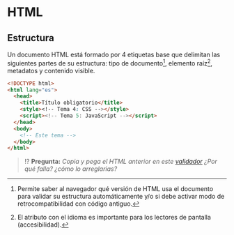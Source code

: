 # HTML
## Estructura

Un documento HTML está formado por 4 etiquetas base que delimitan las siguientes partes de su estructura: tipo de documento[^1], elemento raíz[^2], metadatos y contenido visible.

```html
<!DOCTYPE html>
<html lang="es">
  <head>
    <title>Título obligatorio</title>
    <style><!-- Tema 4: CSS --></style>
    <script><!-- Tema 5: JavaScript --></script>
  </head>
  <body>
    <!-- Este tema -->
  </body>
</html>
```

> ⁉️ **Pregunta:** _Copia y pega el HTML anterior en este [validador](https://validator.w3.org/nu/#textarea) ¿Por qué falla? ¿cómo lo arreglarias?_

[^1]: Permite saber al navegador qué versión de HTML usa el documento para validar su estructura automáticamente y/o si debe activar modo de retrocompatibilidad con código antiguo.

[^2]: El atributo con el idioma es importante para los lectores de pantalla (accesibilidad).